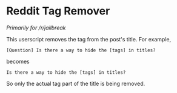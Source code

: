 # Reddit Tag Remover
*Primarily for /r/jailbreak*

This userscript removes the tag from the post's title. For example,

    [Question] Is there a way to hide the [tags] in titles?

becomes

    Is there a way to hide the [tags] in titles?

So only the actual tag part of the title is being removed.
